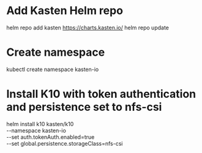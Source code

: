 # Add Kasten Helm repo
helm repo add kasten https://charts.kasten.io/
helm repo update

# Create namespace
kubectl create namespace kasten-io

# Install K10 with token authentication and persistence set to nfs-csi
helm install k10 kasten/k10 \
  --namespace kasten-io \
  --set auth.tokenAuth.enabled=true \
  --set global.persistence.storageClass=nfs-csi
